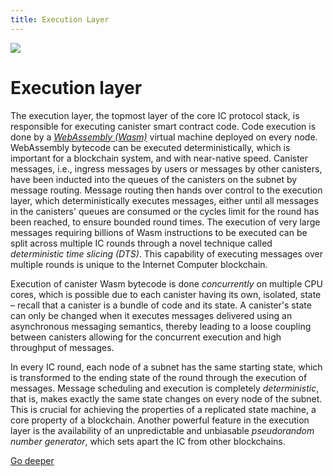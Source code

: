 ```yaml
---
title: Execution Layer
---
```


![](/img/how-it-works/overview-of-the-internet-computer.600x300.jpg)

# Execution layer

The execution layer, the topmost layer of the core IC protocol stack, is responsible for executing canister smart contract code.
Code execution is done by a [*WebAssembly (Wasm)*](https://webassembly.org/) virtual machine deployed on every node.
WebAssembly bytecode can be executed deterministically, which is important for a blockchain system, and with near-native speed.
Canister messages, i.e., ingress messages by users or messages by other canisters, have been inducted into the queues of the canisters on the subnet by message routing.
Message routing then hands over control to the execution layer, which deterministically executes messages, either until all messages in the canisters' queues are consumed or the cycles limit for the round has been reached, to ensure bounded round times.
The execution of very large messages requiring billions of Wasm instructions to be executed can be split across multiple IC rounds through a novel technique called *deterministic time slicing (DTS)*.
This capability of executing messages over multiple rounds is unique to the Internet Computer blockchain.

Execution of canister Wasm bytecode is done *concurrently* on multiple CPU cores, which is possible due to each canister having its own, isolated, state – recall that a canister is a bundle of code and its state.
A canister's state can only be changed when it executes messages delivered using an asynchronous messaging semantics, thereby leading to a loose coupling between canisters allowing for the concurrent execution and high throughput of messages.

In every IC round, each node of a subnet has the same starting state, which is transformed to the ending state of the round through the execution of messages.
Message scheduling and execution is completely *deterministic*, that is, makes exactly the same state changes on every node of the subnet.
This is crucial for achieving the properties of a replicated state machine, a core property of a blockchain.
Another powerful feature in the execution layer is the availability of an unpredictable and unbiasable *pseudorandom number generator*, which sets apart the IC from other blockchains.

[Go deeper](/how-it-works/execution-layer/)
